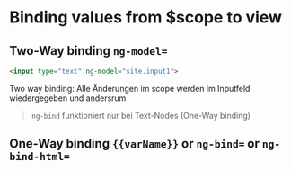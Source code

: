 # Binding values from $scope to view

## Two-Way binding `ng-model=`

```html
<input type="text" ng-model="site.input1">
```

Two way binding: Alle Änderungen im scope werden im Inputfeld wiedergegeben und andersrum

>
> `ng-bind` funktioniert nur bei Text-Nodes (One-Way binding)
> 

## One-Way binding `{{varName}}` or `ng-bind=` or `ng-bind-html=`

